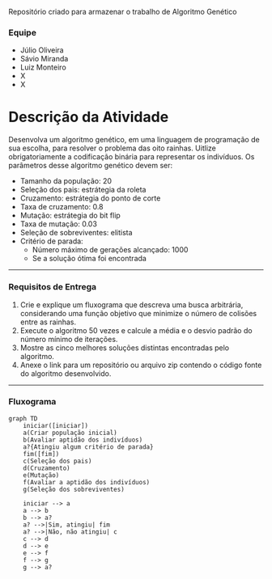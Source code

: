 Repositório criado para armazenar o trabalho de Algoritmo Genético
### Equipe
- Júlio Oliveira
- Sávio Miranda
- Luiz Monteiro
- X
- X

# Descrição da Atividade
Desenvolva um algoritmo genético, em uma linguagem de programação de sua escolha, para resolver o problema das oito rainhas. Uitlize obrigatoriamente a codificação binária para representar os indivíduos. Os parâmetros desse algoritmo genético devem ser:
- Tamanho da população: 20
- Seleção dos pais: estrátegia da roleta
- Cruzamento: estrátegia do ponto de corte
- Taxa de cruzamento: 0.8
- Mutação: estrátegia do bit flip
- Taxa de mutação: 0.03
- Seleção de sobreviventes: elitista
- Critério de parada:
    - Número máximo de gerações alcançado: 1000
    - Se a solução ótima foi encontrada
***
### Requisitos de Entrega
1. Crie e explique um fluxograma que descreva uma busca arbitrária, considerando uma função objetivo que minimize o número de colisões entre as rainhas.
2. Execute o algoritmo 50 vezes e calcule a média e o desvio padrão do número mínimo de iterações.
3. Mostre as cinco melhores soluções distintas encontradas pelo algoritmo.
4. Anexe o link para um repositório ou arquivo zip contendo o código fonte do algoritmo desenvolvido.
***
### Fluxograma
<!-- TD para Top and Down, LR para Left Right -->
```mermaid
graph TD
    iniciar([iniciar])
    a(Criar população inicial)
    b(Avaliar aptidão dos indivíduos)
    a?{Atingiu algum critério de parada}
    fim([fim])
    c(Seleção dos pais)
    d(Cruzamento)
    e(Mutação)
    f(Avaliar a aptidão dos indivíduos)
    g(Seleção dos sobreviventes)

    iniciar --> a
    a --> b
    b --> a?
    a? -->|Sim, atingiu| fim
    a? -->|Não, não atingiu| c
    c --> d
    d --> e
    e --> f
    f --> g
    g --> a?
```